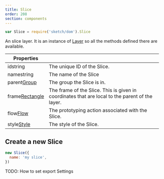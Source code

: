 ```yaml
---
title: Slice
order: 208
section: components
---
```


```javascript
var Slice = require('sketch/dom').Slice
```

An slice layer. It is an instance of [Layer](#layer) so all the methods defined there are available.

| Properties                                                 |                                                                                                 |
| ---------------------------------------------------------- | ----------------------------------------------------------------------------------------------- |
| id<span class="arg-type">string</span>                     | The unique ID of the Slice.                                                                     |
| name<span class="arg-type">string</span>                   | The name of the Slice                                                                           |
| parent<span class="arg-type">[Group](#group)</span>        | The group the Slice is in.                                                                      |
| frame<span class="arg-type">[Rectangle](#rectangle)</span> | The frame of the Slice. This is given in coordinates that are local to the parent of the layer. |
| flow<span class="arg-type">[Flow](#flow)</span>            | The prototyping action associated with the Slice.                                               |
| style<span class="arg-type">[Style](#style)</span>         | The style of the Slice.                                                                         |

## Create a new Slice

```javascript
new Slice({
  name: 'my slice',
})
```

TODO: How to set export Settings
